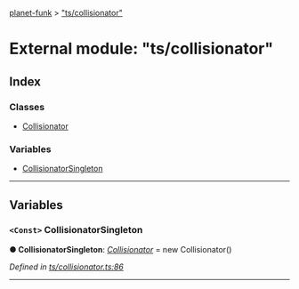[planet-funk](../README.md) > ["ts/collisionator"](../modules/_ts_collisionator_.md)

# External module: "ts/collisionator"

## Index

### Classes

* [Collisionator](../classes/_ts_collisionator_.collisionator.md)

### Variables

* [CollisionatorSingleton](_ts_collisionator_.md#collisionatorsingleton)

---

## Variables

<a id="collisionatorsingleton"></a>

### `<Const>` CollisionatorSingleton

**● CollisionatorSingleton**: *[Collisionator](../classes/_ts_collisionator_.collisionator.md)* =  new Collisionator()

*Defined in [ts/collisionator.ts:86](https://github.com/WilliamRADFunk/planet-funk/blob/81086ed/src/ts/collisionator.ts#L86)*

___

